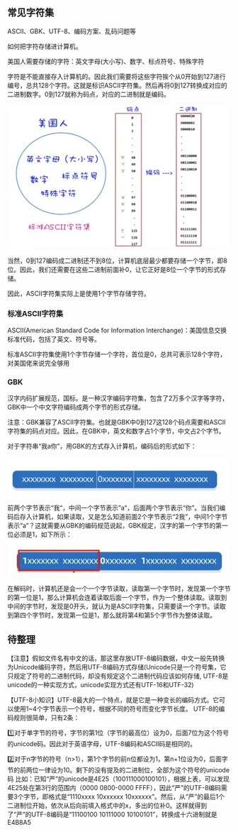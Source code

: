 ## 常见字符集
ASCII、GBK、UTF-8、编码方案、乱码问题等

如何把字符存储进计算机。

美国人需要存储的字符：英文字母(大小写)、数字、标点符号、特殊字符

字符是不能直接存入计算机的。因此我们需要将这些字符挨个从0开始到127进行编号，总共128个字符。这就是标识ASCII字符集。然后再将0到127转换成对应的二进制数字。0到127就称为码点，对应的二进制就是编码。

![image](../../../imgs/b_02.jpg)

当然，0到127编码成二进制还不到8位，计算机底层最少都要存储一个字节，即8位。因此，我们还需要在这些二进制前面补0，让它正好是8位一个字节的形式存储。

因此，ASCII字符集实际上是使用1个字节存储字符。

### 标准ASCII字符集
ASCII(American Standard Code for Information Interchange)：美国信息交换标准代码，包括了英文、符号等。

标准ASCII字符集使用1个字节存储一个字符，首位是0，总共可表示128个字符，对美国佬来说完全够用

### GBK
汉字内码扩展规范，国标。是一种汉字编码字符集，包含了2万多个汉字等字符，GBK中一个中文字符编码成两个字节的形式存储。

注意：GBK兼容了ASCII字符集。也就是GBK中0到127这128个码点需要和ASCII字符集的码点对应。因此，在GBK中，英文和数字占1个字节，中文占2个字节。

对于字符串“我a你”，用GBK的方式存入计算机，编码后的形式如下：

![image](../../../imgs/b_03.jpg)


前两个字节表示“我“，中间一个字节表示”a“，后面两个字节表示“你”。当我们编码后存入计算机，如果读取，又是怎么知道前面2个字节表示“2我”，中间1个字节表示“a”？这就需要从GBK的编码规范说起，GBK规定，汉字的第一个字节的第一位必须是1，如下所示：

![image](../../../imgs/b_04.jpg)

在解码时，计算机还是会一个一个字节读取，读取第一个字节时，发现第一个字节的第一位是1，那么计算机会连着读取后面一个字节，作为一个整体读取。读取到中间的字节时，发现是0开头，就认为是ASCII字符集，只需要读一个字节。读取到第四个字节时，发现第一位是1，那么就将第4和第5个字节作为整体读取。


## 待整理
【注意】假如文件名有中文的话，那这里存放UTF-8编码数据，中文一般先转换为Unicode编码字符，然后用UTF-8编码方式存储(Unicode只是一个符号集，它只规定了符号的二进制代码，却没有规定这个二进制代码应该如何存储, UTF-8是unicode的一种实现方式，unicode实现方式还有UTF-16和UTF-32)

【UTF-8小知识】UTF-8最大的一个特点，就是它是一种变长的编码方式。它可以使用1~4个字节表示一个符号，根据不同的符号而变化字节长度。 UTF-8的编码规则很简单，只有2条：

1️⃣对于单字节的符号，字节的第1位（字节的最高位）设为0，后面7位为这个符号的unicode码。因此对于英语字母，UTF-8编码和ASCII码是相同的。

 2️⃣对于n字节的符号（n>1），第1个字节的前n位都设为1，第n+1位设为0，后面字节的前两位一律设为10。剩下的没有提及的二进制位，全部为这个符号的unicode码 比如：已知“严”的unicode是4E25（100111000100101），根据上表，可以发现4E25处在第3行的范围内（0000 0800-0000 FFFF），因此“严”的UTF-8编码需要3个字节，即格式是“1110xxxx 10xxxxxx 10xxxxxx”。然后，从“严”的最后1个二进制位开始，依次从后向前填入格式中的x，多出的位补0。这样就得到了“严”的UTF-8编码是“11100100 10111000 10100101”，转换成十六进制就是E4B8A5